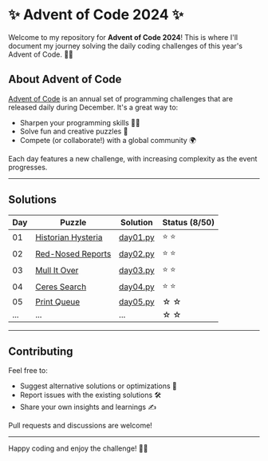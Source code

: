 # ✨ Advent of Code 2024 ✨

Welcome to my repository for **Advent of Code 2024**! 
This is where I'll document my journey solving the daily 
coding challenges of this year's Advent of Code. 🎄✨

## About Advent of Code

[Advent of Code](https://adventofcode.com/) is an annual set of programming challenges that are released daily during December. It's a great way to:

- Sharpen your programming skills 🧑‍💻
- Solve fun and creative puzzles 🎁
- Compete (or collaborate!) with a global community 🌍

Each day features a new challenge, with increasing complexity as the event progresses.

---

## Solutions

| Day | Puzzle                                                  | Solution                       | Status (8/50) |
|-----|---------------------------------------------------------|--------------------------------|---------------|
| 01  | [Historian Hysteria](https://adventofcode.com/2024/day/1) | [day01.py](solutions/day01.py) | ⭐️ ⭐          |
| 02  | [Red-Nosed Reports](https://adventofcode.com/2024/day/2) | [day02.py](solutions/day02.py) | ⭐ ⭐           |
| 03  | [Mull It Over](https://adventofcode.com/2024/day/3)     | [day03.py](solutions/day03.py) | ⭐ ⭐           |
| 04  | [Ceres Search](https://adventofcode.com/2024/day/4)     | [day04.py](solutions/day04.py) | ⭐ ⭐           |
| 05  | [Print Queue](https://adventofcode.com/2024/day/5) | [day05.py](solutions/day05.py) | ☆ ☆           |
| ... | ...                                                     | ...                            | ☆ ☆           |

---

## Contributing

Feel free to:

- Suggest alternative solutions or optimizations 🚀
- Report issues with the existing solutions 🛠️
- Share your own insights and learnings ✍️

Pull requests and discussions are welcome!

---

Happy coding and enjoy the challenge! 🎄🎅